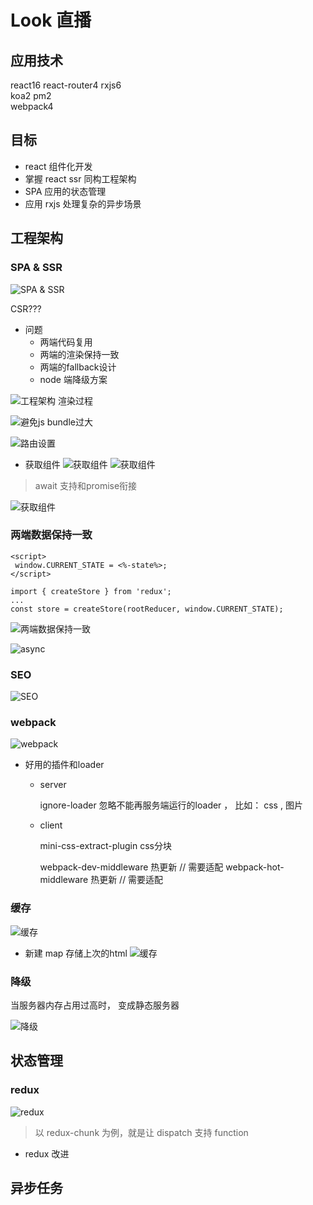 # Look 直播

## 应用技术

react16 react-router4 rxjs6  <br>
koa2 pm2  <br>
webpack4

## 目标

* react 组件化开发
* 掌握 react ssr 同构工程架构
* SPA 应用的状态管理
* 应用 rxjs 处理复杂的异步场景

## 工程架构

### SPA & SSR

![SPA & SSR](./imgs/1.1.png)

CSR???

* 问题 
    * 两端代码复用
    * 两端的渲染保持一致
    * 两端的fallback设计
    * node 端降级方案

![工程架构  渲染过程](./imgs/1.2.png)

![避免js bundle过大](./imgs/1.3.png)

![路由设置](./imgs/1.4.png)

* 获取组件
![获取组件](./imgs/1.5.png)
![获取组件](./imgs/1.6.png)

> await 支持和promise衔接

![获取组件](./imgs/1.7.png)

### 两端数据保持一致

```
<script>
 window.CURRENT_STATE = <%-state%>;
</script>

import { createStore } from 'redux';
...
const store = createStore(rootReducer, window.CURRENT_STATE);
```

![两端数据保持一致](./imgs/1.8.png)

![async](./imgs/1.9.png)

### SEO
![SEO](./imgs/1.10.png)

### webpack

![webpack](./imgs/1.11.png)

* 好用的插件和loader

    * server

        ignore-loader  忽略不能再服务端运行的loader ， 比如： css , 图片
    
    * client 

        mini-css-extract-plugin  css分块

        webpack-dev-middleware   热更新  // 需要适配
        webpack-hot-middleware   热更新  // 需要适配

### 缓存

![缓存](./imgs/1.12.png)

* 新建 map 存储上次的html
![缓存](./imgs/1.13.png)

### 降级

当服务器内存占用过高时， 变成静态服务器

![降级](./imgs/1.14.png)


## 状态管理

### redux

![redux](./imgs/1.15.png)

> 以 redux-chunk 为例，就是让 dispatch 支持 function

* redux 改进

## 异步任务
